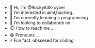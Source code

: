 - 👋 Hi, I’m @Rocky838-cyber
- 👀 I’m interested in aiml,hacking.
- 🌱 I’m currently learning c programming .
- 💞️ I’m looking to collaborate on 
- 📫 How to reach me ...
- 😄 Pronouns: ...
- ⚡ Fun fact: obssesed for coding

<!---
Rocky838-cyber/Rocky838-cyber is a ✨ special ✨ repository because its `README.md` (this file) appears on your GitHub profile.
You can click the Preview link to take a look at your changes.
--->
